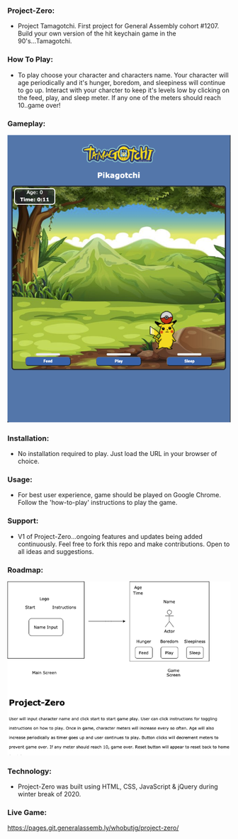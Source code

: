 ### Project-Zero:
- Project Tamagotchi. First project for General Assembly cohort #1207. Build your own version of the hit keychain game in the 90's...Tamagotchi.

### How To Play:
- To play choose your character and characters name. Your character will age periodically and it's hunger, boredom, and sleepiness will continue to go up. Interact with your charcter to keep it's levels low by clicking on the feed, play, and sleep meter. If any one of the meters should reach 10..game over!

### Gameplay:
![](images/screenshot.png)

### Installation:
- No installation required to play. Just load the URL in your browser of choice.

### Usage:
- For best user experience, game should be played on Google Chrome. Follow the 'how-to-play' instructions to play the game.

### Support:
- V1 of Project-Zero...ongoing features and updates being added continuously. Feel free to fork this repo and make contributions. Open to all ideas and suggestions.

### Roadmap:
![](projectzerowireframe.png)

### Technology:
- Project-Zero was built using HTML, CSS, JavaScript & jQuery during winter break of 2020.

### Live Game:
https://pages.git.generalassemb.ly/whobutjg/project-zero/
